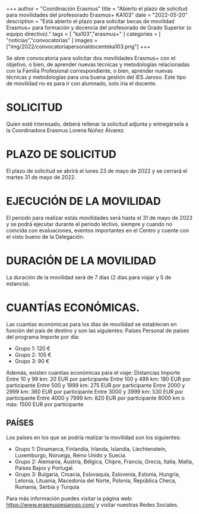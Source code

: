 +++
author = "Coordinación Erasmus"
title = "Abierto el plazo de solicitud para movilidades del profesorado Erasmus+ KA103"
date = "2022-05-20"
description = "Está abierto el plazo para solicitar becas de movilidad Erasmus+ para formación y docencia del profesorado de Grado Superior (o equipo directivo)."
tags = [
    "ka103","erasmus+"
]
categories = [
    "noticias","convocatorias"
]
images  = ["img/2022/convocatoriapersonaldocenteka103.png"]
+++

Se abre convocatoria para solicitar dos movilidades Erasmus+ con el objetivo, o bien, de aprender nuevas técnicas y metodologías relacionadas con la Familia Profesional correspondiente, o bien, aprender nuevas técnicas y metodologías para una buena gestión del IES Jaroso. Este tipo de movilidad no es para ir con alumnado, solo iría el docente.

# SOLICITUD  
Quien esté interesado, deberá rellenar la solicitud adjunta y entregársela a la Coordinadora Erasmus Lorena Núñez Álvarez.

# PLAZO DE SOLICITUD  
El plazo de solicitud se abrirá el lunes 23 de mayo de 2022 y se cerrará el martes 31 de mayo de 2022.

# EJECUCIÓN DE LA MOVILIDAD   
El periodo para realizar estás movilidades será hasta el 31 de mayo de 2023 y se podrá ejecutar durante el período léctivo, siempre y cuando no coincida con evaluaciones, eventos importantes en el Centro y cuente con el visto bueno de la Delegación.

# DURACIÓN DE LA MOVILIDAD  
La duración de la movilidad será de 7 días (2 días para viajar y 5 de estancia).

# CUANTÍAS ECONÓMICAS.
Las cuantías económicas para los días de movilidad se establecen en función del país de destino y son las siguientes:
Países Personal de países del programa Importe por día:

- Grupo 1: 120 €
- Grupo 2: 105 €
- Grupo 3: 90 €

Además, existen cuantías económicas para el viaje: 
Distancias              Importe
Entre 10 y 99 km:       20 EUR por participante
Entre 100 y 499 km:     180 EUR por participante
Entre 500 y 1999 km:    275 EUR por participante
Entre 2000 y 2999 km:   360 EUR por participante
Entre 3000 y 3999 km:   530 EUR por participante
Entre 4000 y 7999 km:   820 EUR por participante
8000 km o más:          1500 EUR por participante

## PAÍSES
Los países en los que se podría realizar la movilidad son los siguientes:
- Grupo 1: Dinamarca, Finlandia, Irlanda, Islandia, Liechtenstein, Luxemburgo, Noruega, Reino Unido y Suecia.
- Grupo 2: Alemania, Austria, Bélgica, Chipre, Francia, Grecia, Italia, Malta, Países Bajos y Portugal.
- Grupo 3: Bulgaria, Croacia, Eslovaquia, Eslovenia, Estonia, Hungría, Letonia, Lituania, Macedonia del Norte, Polonia, República Checa, Rumanía, Serbia y Turquía
  
Para más información puedes visitar la página web: https://www.erasmusiesjaroso.com/ y visitar nuestras Redes Sociales.

